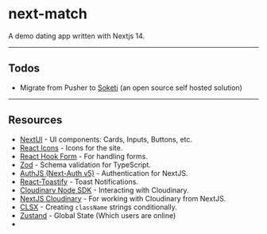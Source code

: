 # next-match

A demo dating app written with Nextjs 14.

---
## Todos

- Migrate from Pusher to [Soketi](https://github.com/soketi/soketi) (an open source self hosted solution)

---

## Resources

- [NextUI](https://nextui.org/docs/guide/introduction) - UI components: Cards, Inputs, Buttons, etc.
- [React Icons](https://react-icons.github.io/react-icons/) - Icons for the site.
- [React Hook Form](https://react-hook-form.com/) - For handling forms.
- [Zod](https://zod.dev/) - Schema validation for TypeScript.
- [AuthJS (Next-Auth v5)](https://authjs.dev/getting-started/installation?framework=next.js) - Authentication for NextJS.
- [React-Toastify](https://www.npmjs.com/package/react-toastify) - Toast Notifications.
- [Cloudinary Node SDK](https://www.npmjs.com/package/cloudinary) - Interacting with Cloudinary.
- [NextJS Cloudinary](https://www.npmjs.com/package/next-cloudinary) - For working with Cloudinary from NextJS.
- [CLSX](https://github.com/lukeed/clsx#readme) - Creating `className` strings conditionally.
- [Zustand](https://docs.pmnd.rs/zustand/getting-started/introduction) - Global State (Which users are online)
- 